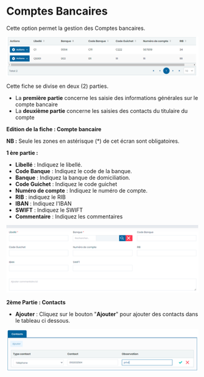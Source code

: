 # Comptes Bancaires

Cette option permet la gestion des Comptes bancaires.

![](../../../.gitbook/assets/comptebancaire1.PNG)

Cette fiche se divise en deux (2) parties.

* &#x20;La **première partie** concerne les saisie des informations générales sur le compte bancaire
* La **deuxième partie** concerne les saisies des contacts du titulaire du compte

**Edition de la fiche : Compte bancaire**

**NB :** Seule les zones en astérisque (\*) de cet écran sont obligatoires.

**1 ère partie :**

* **Libellé** : Indiquez le libellé.
* **Code Banque** : Indiquez le code de la banque.
* **Banque** : Indiquez la banque de domiciliation.
* **Code Guichet** : Indiquez le code guichet
* **Numéro de compte** : Indiquez le numéro de compte.
* **RIB** : indiquez le RIB
* **IBAN** : Indiquez l'IBAN
* **SWIFT** : Indiquez le SWIFT
* **Commentaire** : Indiquez les commentaires

![](../../../.gitbook/assets/comptebancaire2.PNG)

**2ème Partie :  Contacts**

* **Ajouter** : Cliquez sur le bouton "**Ajouter**" pour ajouter des contacts dans le tableau ci dessous.

![](../../../.gitbook/assets/comptebancaire3.PNG)
